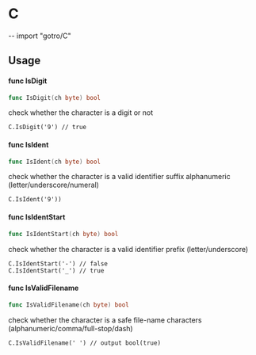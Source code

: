 # C
--
    import "gotro/C"


## Usage

#### func  IsDigit

```go
func IsDigit(ch byte) bool
```
check whether the character is a digit or not

    C.IsDigit('9') // true

#### func  IsIdent

```go
func IsIdent(ch byte) bool
```
check whether the character is a valid identifier suffix alphanumeric
(letter/underscore/numeral)

    C.IsIdent('9'))

#### func  IsIdentStart

```go
func IsIdentStart(ch byte) bool
```
check whether the character is a valid identifier prefix (letter/underscore)

    C.IsIdentStart('-') // false
    C.IsIdentStart('_') // true

#### func  IsValidFilename

```go
func IsValidFilename(ch byte) bool
```
check whether the character is a safe file-name characters
(alphanumeric/comma/full-stop/dash)

    C.IsValidFilename(' ') // output bool(true)
